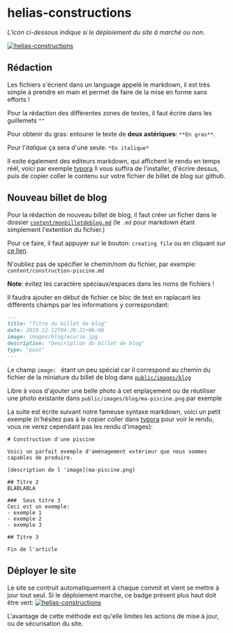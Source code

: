 # helias-constructions

*L'icon ci-dessous indique si le déploiement du site à marché ou non.*

[![helias-constructions](https://circleci.com/gh/Dauliac/helias-constructions.svg?style=svg)](https://helias-constructions.com/)

## Rédaction
Les fichiers s'écrient dans un language appelé le markdown, il est très simple à prendre en main et permet de faire de la mise en forme sans efforts !

Pour la rédaction des différentes zones de textes, il faut écrire dans les guillemets `""`

Pour obtenir du gras: entourer le texte de **deux astériques**: `**En gras**`.

Pour l'*italique* ça sera d'une seule. `*En italique*`

Il exite également des editeurs markdown, qui affichent le rendu en temps réél, voici par exemple [typora](https://typora.io/#download)
Il vous suffira de l'installer, d'écrire dessus, puis de copier coller le contenu sur votre fichier de billet de blog sur github.

## Nouveau billet de blog
Pour la rédaction de nouveau billet de blog, il faut créer un ficher dans le dossier [`content/monbilletdeblog.md`](./content/) (le `.md` pour markdown étant simplement l'extention du fichier.)

Pour ce faire, il faut appuyer sur le bouton: `creating file` ou en cliquant sur [ce lien](https://github.com/Dauliac/helias-constructions/new/master).

N'oubliez pas de spécifier le chemin/nom du fichier, par exemple:  `content/construction-piscine.md`

**Note**: évitez les caractère spéciaux/espaces dans les noms de fichiers !

Il faudra ajouter en début de fichier ce bloc de text en raplacant les différents champs par les informations y correspondant:
```markdown
---
title: "Titre du billet de blog"
date: 2019-12-12T04:28:21+06:00
image: images/blog/ecurie.jpg
description: "Description du billet de blog"
type: "post"
---
```

Le champ `image: ` étant un peu spécial car il correspond au chemin du fichier de la miniature du billet de blog dans [`public/images/blog`](./public/images/blog/)

Libre à vous d'ajouter une belle photo à cet enplaçement ou de réutiliser une photo existante dans `public/images/blog/ma-piscine.png` par exemple


La suite est écrite suivant notre fameuse syntaxe markdown, voici un petit exemple (n'hésitez pas à le copier coller dans [typora](https://typora.io/#download) pour voir le rendu, vous ne verez cependant pas les rendu d'images):

```makdown
# Construction d'une piscine

Voici un parfait exemple d'aménagement extérieur que nous sommes capables de produire.

[description de l 'image](ma-piscine.png)

## Titre 2
BLABLABLA

###  Sous titre 3
Ceci est un exemple:
- exemple 1
- exemple 2
- exemple 3

## Titre 3

Fin de l'article

```

## Déployer le site
Le site se contruit automatiquement à chaque commit et vient se mettre à jour tout seul.
Si le déploiement marche, ce badge présent plus haut doit être vert: [![helias-constructions](https://circleci.com/gh/Dauliac/helias-constructions.svg?style=svg)](https://helias-constructions.com/)

L'avantage de cette méthode est qu'elle limites les actions de mise à jour, ou de sécurisation du site.

